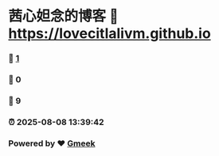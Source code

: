 # 茜心妲念的博客 :link: https://lovecitlalivm.github.io 
### :page_facing_up: [1](https://lovecitlalivm.github.io/tag.html) 
### :speech_balloon: 0 
### :hibiscus: 9 
### :alarm_clock: 2025-08-08 13:39:42 
### Powered by :heart: [Gmeek](https://github.com/Meekdai/Gmeek)

